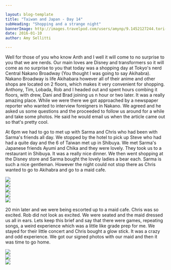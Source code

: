```yaml
---

layout: blog-template
title: "Taiwan and Japan - Day 14"
subHeading: "Shopping and a strange night"
bannerImage: http://images.travelpod.com/users/amynp/9.1452127244.tori-gate.jpg
date: 2016-01-10
author: Amy Sellitti

---
```

Well for those of you who know Anth and I well it will come to no surprise to you that we are nerds. Our main loves are Disney and transformers so it will come as no surprise to you that today was a shopping day at Tokyo's nerd Central Nakano Broadway (You thought I was going to say Akihabra). Nakano Broadway is life Akihabara however all of their anime and other shops are located on 2 floors, which makes it very convenient for shopping. Anthony, Tim, Lobada, Rob and I headed out and spent hours combing it floors, with drew, Dani and Brad joining us n hour or two later. It was a really amazing place. While we were there we got approached by a newspaper reporter who wanted to interview foreigners in Nakano. We agreed and he asked us some questions and the proceeded to follow us around for a while and take some photos. He said he would email us when the article came out so that's pretty cool.

At 6pm we had to go to met up with Sarma and Chris who had been with Sarma's friends all day. We stopped by the hotel to pick up Steve who had had a quite day and the 6 of Taiwan met up in Shibuya. We met Sarma's Japanese friends Ayumi and Chika and they were lovely. They took us to a restaurant in Shibuya. It was a really nice dinner. We then went shopping at the Disney store and Sarma bought the lovely ladies a bear each. Sarma is such a nice gentleman. However the night could not stop there as Chris wanted to go to Akihabra and go to a maid cafe. 

<div class="center-image"><img src="https://lh3.googleusercontent.com/_sMIck5F1QvowdYc0pZ_yvruCqjSHWu34Y7tHtr3bqm69g7Z-aNVWkqDZTlSsB5vUlibdc9dXGq2TthuMWVUoNXEMn-5MEth9n6bMSHKiKEwO8icDghktwCgz7RQlJGfmzEn4XEDcQ=w2400" /></div>
<div class="center-image"><img src="https://lh3.googleusercontent.com/gdvNlBq7QYn8RAmVdbhhTPvhn4wDdkUF-leaGdqn1Fx78BPVvs9r-R5L6PHleeK2P1N2CSDSq-0SZsNPFcLXgkqCwGBiBaDrHeMxeOnZVXD-YRq2fB5XKGQ_B8_Kk_u6sZzN3lalPA=w2400" /></div>
<div class="center-image"><img src="https://lh3.googleusercontent.com/Q1msckfZfCDtC2xLKq9l7pW4XrUhaqav-eGaP9Q2vmsX53d7Xwq5VDwgXvgS0nr5ViTxNRJHcp2O9VbCp-OOu_zW_py6ls0cLrELHT-F2irznwNMNXf7dKbZ83KospMl4vfTwIgzfA=w2400" /></div>
<div class="center-image"><img src="https://lh3.googleusercontent.com/0jPM08QYRrK5bbyEEukvXet5j3m70Dk5ydN994BnTizGZKw5p5UL7-1x5NLn9m3buHVN5LsFgYyo0TPJXrBEcGpXG2Tg0olnsZr3FZA1zuef3u3NZWsBksXKVrukKlsWGCQG8Cqh5Q=w2400" /></div>
<div class="center-image"><img src="https://lh3.googleusercontent.com/_4vP4I-BOkH-0Ub2AqOhHc56WF4etAq6U6UnwsCe9AGq2cHbGfwd2KCTdRaWd6-Ignjp3XpdxT90UO8FrVOXrw94ui6GoUqzad7pCeBUjo_ga_2mrSGgzpLkiSWXRg3-VhuKRWCgyg=w2400" /></div>

20 min later and we were being escorted up to a maid cafe. Chris was so excited. Rob did not look as excited. We were seated and the maid dressed us all in ears. Lets keep this brief and say that there were games, repeating songs, a weird experience which was a little like grade prep for me. We stayed for their little concert and Chris bought a glow stick. It was a crazy and odd experience. We got our signed photos with our maid and then it was time to go home.

<div class="center-image"><img src="https://lh3.googleusercontent.com/5uYV4aip_yKla-xrSxP4KwsI29t7if3IlqCa333fTa3JfqNeQC5ulS01IgPQmPyN_MTVT7xZp308pG7WIHat5WV2gmnPX947zhCaa6HID3CNjuxl6wDuH96P7CQphXuZDrzGJ0BqHg=w2400" /></div>
<div class="center-image"><img src="https://lh3.googleusercontent.com/ct6wO0ICyQwuGp5u8t392RBW5D9XEtcav3bz5-QRsL38lFr2QQ9k0szzqIi1N4c4y9bVqlKBy0i1uvZKLC01fl0qlVGnwHdsNGwbJ8Qz9CekhoV0AvCChe691lFT3ocp5iyLeao8Tg=w2400" /></div>
<div class="center-image"><img src="https://lh3.googleusercontent.com/-JfraHGWBQHbCL3IKTn-oUTN8nMf_SMEaYPcfxBU26ASBi7AO8qLyxYT9QuZa6X9jyUKVplMKkIxw_tvQPpq5SUFRVvyO2ncw-t0NkTuMCE2haZA1ojcm1GM0d-TX3OxI7QUVIySuA=w2400" /></div>
